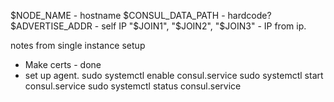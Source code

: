 $NODE_NAME - hostname
$CONSUL_DATA_PATH - hardcode?
$ADVERTISE_ADDR - self IP
"$JOIN1", "$JOIN2", "$JOIN3" - IP from ip.


notes from single instance setup
- Make certs - done
- set up agent.
sudo systemctl enable consul.service
sudo systemctl start consul.service
sudo systemctl status consul.service